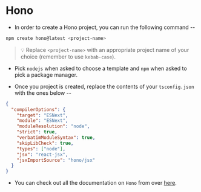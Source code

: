 # Hono

- In order to create a Hono project, you can run the following command --

```bash
npm create hono@latest <project-name>
```

> 💡 Replace `<project-name>` with an appropriate project name of your choice (remember to use `kebab-case`).

- Pick `nodejs` when asked to choose a template and `npm` when asked to pick a package manager.

- Once you project is created, replace the contents of your `tsconfig.json` with the ones below --

```json
{
  "compilerOptions": {
    "target": "ESNext",
    "module": "ESNext",
    "moduleResolution": "node",
    "strict": true,
    "verbatimModuleSyntax": true,
    "skipLibCheck": true,
    "types": ["node"],
    "jsx": "react-jsx",
    "jsxImportSource": "hono/jsx"
  }
}
```

- You can check out all the documentation on `Hono` from over [here](https://hono.dev/docs/api/hono).
